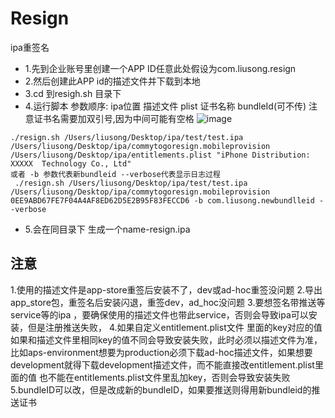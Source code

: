 # Resign
ipa重签名


- 1.先到企业账号里创建一个APP ID任意此处假设为com.liusong.resign
- 2.然后创建此APP id的描述文件并下载到本地
- 3.cd 到resigh.sh 目录下
- 4.运行脚本 参数顺序: ipa位置 描述文件  plist   证书名称   bundleId(可不传)   注意证书名需要加双引号,因为中间可能有空格
![image](https://github.com/lsmakethebest/Resign/blob/master/2.png)
```
./resign.sh /Users/liusong/Desktop/ipa/test/test.ipa  /Users/liusong/Desktop/ipa/commytogoresign.mobileprovision /Users/liusong/Desktop/ipa/entitlements.plist "iPhone Distribution: XXXXX  Technology Co., Ltd"
或者 -b 参数代表新bundleid --verbose代表显示日志过程
 ./resign.sh /Users/liusong/Desktop/ipa/test/test.ipa  /Users/liusong/Desktop/ipa/commytogoresign.mobileprovision 0EE9ABD67FE7F04A4AF8ED62D5E2B95F83FECCD6 -b com.liusong.newbundlleid --verbose
```
-  5.会在同目录下 生成一个name-resign.ipa

## 注意
1.使用的描述文件是app-store重签后安装不了，dev或ad-hoc重签没问题
2.导出app_store包，重签名后安装闪退，重签dev，ad_hoc没问题
3.要想签名带推送等service等的ipa ，要确保使用的描述文件也带此service，否则会导致ipa可以安装，但是注册推送失败，
4.如果自定义entitlement.plist文件 里面的key对应的值如果和描述文件里相同key的值不同会导致安装失败，此时必须以描述文件为准，比如aps-environment想要为production必须下载ad-hoc描述文件，如果想要development就得下载development描述文件，而不能直接改entitlement.plist里面的值
也不能在entitlements.plist文件里乱加key，否则会导致安装失败
5.bundleID可以改，但是改成新的bundleID，如果要推送则得用新bundleid的推送证书
